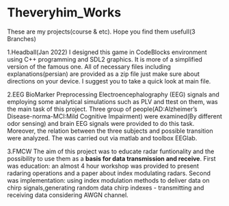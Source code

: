 # Theveryhim_Works
These are my projects(course &amp; etc). Hope you find them usefull(3 Branches) 

 1.Headball(Jan 2022) 
 I designed this game in CodeBlocks environment using C++ programming and SDL2 graphics. It is more of a simplified version of the famous one. All of necessary files including explanations(persian) are provided as a zip file just make sure about directions on your device. I suggest you to take a quick look at main file.

 2.EEG BioMarker
 Preprocessing Electroencephalography (EEG) signals and employing some analytical simulations such as PLV and ttest on them, was the main task of this project. Three group of people(AD:Alzheimer’s Disease-norma-MCI:Mild Cognitive Impairment) were examined(By different odor sensing) and brain EEG signals were provided to do this task. Moreover, the relation between the three subjects and possible transition were analyzed. The was carried out via matlab and toolbox EEGlab.

 3.FMCW
 The aim of this project was to educate radar funtionality and the possibility to use them as a **basis for data transmission and receive**. First was education: an almost 4 hour workshop was provided to present radaring operations and a paper about index modulating radars. Second was implementation: using index modulation methods to deliver data on chirp signals,generating random data chirp indexes - transmitting and receiving data considering AWGN channel. 
